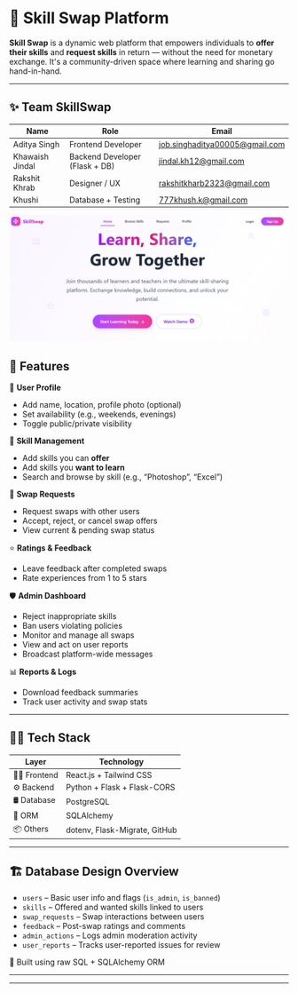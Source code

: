# 🔄 Skill Swap Platform

**Skill Swap** is a dynamic web platform that empowers individuals to **offer their skills** and **request skills** in return — without the need for monetary exchange. It's a community-driven space where learning and sharing go hand-in-hand.

---
## ✨ Team SkillSwap

| Name               | Role                     | Email      |
|--------------------|--------------------------|------------|
| Aditya Singh        | Frontend Developer | job.singhaditya00005@gmail.com |
| Khawaish Jindal    | Backend Developer (Flask + DB) | jindal.kh12@gmail.com |
| Rakshit Khrab      | Designer / UX | rakshitkharb2323@gmail.com |
| Khushi             | Database + Testing | 777khush.k@gmail.com | 


![App Screenshot](https://github.com/aditya-singh2005/odoo-skillswap/blob/main/Screenshot%202025-07-12%20165947.png)

## 🚀 Features

👤 **User Profile**
- Add name, location, profile photo (optional)
- Set availability (e.g., weekends, evenings)
- Toggle public/private visibility

🎯 **Skill Management**
- Add skills you can **offer**
- Add skills you **want to learn**
- Search and browse by skill (e.g., “Photoshop”, “Excel”)

🔁 **Swap Requests**
- Request swaps with other users
- Accept, reject, or cancel swap offers
- View current & pending swap status

⭐ **Ratings & Feedback**
- Leave feedback after completed swaps
- Rate experiences from 1 to 5 stars

🛡️ **Admin Dashboard**
- Reject inappropriate skills
- Ban users violating policies
- Monitor and manage all swaps
- View and act on user reports
- Broadcast platform-wide messages

📊 **Reports & Logs**
- Download feedback summaries
- Track user activity and swap stats

---

## 🧑‍💻 Tech Stack

| Layer        | Technology |
|--------------|------------|
| 👨‍🎨 Frontend   | React.js + Tailwind CSS |
| ⚙️ Backend     | Python + Flask + Flask-CORS |
| 🛢️ Database    | PostgreSQL |
| 🔗 ORM         | SQLAlchemy |
| 📦 Others      | dotenv, Flask-Migrate, GitHub |

---

## 🏗️ Database Design Overview

- `users` – Basic user info and flags (`is_admin`, `is_banned`)
- `skills` – Offered and wanted skills linked to users
- `swap_requests` – Swap interactions between users
- `feedback` – Post-swap ratings and comments
- `admin_actions` – Logs admin moderation activity
- `user_reports` – Tracks user-reported issues for review

📌 Built using raw SQL + SQLAlchemy ORM

---



---



